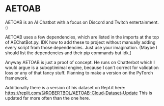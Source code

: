 # AETOAB
AETOAB is an AI Chatbot with a focus on Discord and Twitch entertainment. :)

AETOAB uses a few dependencies, which are listed in the imports at the top of AEChatBot.py. IDK how to add these to project without manually adding every script from those dependencies. Just use your imagination. (Maybe I should list the dependencies and their pip commands but idk.)

Anyway AETOAB is just a proof of concept. He runs on Chatterbot which I would argue is a suboptimimal engine, because I can't correct for validation loss or any of that fancy stuff. Planning to make a version on the PyTorch framework.

Additionally there is a version of his dataset on Repl.it here: https://replit.com/@ROBERTBOL/AETOAB-Cloud-Dataset-Update This is updated far more often than the one here.
